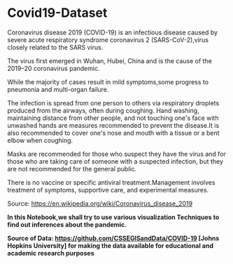 # Covid19-Dataset
Coronavirus disease 2019 (COVID-19) is an infectious disease caused by severe acute respiratory syndrome coronavirus 2 (SARS-CoV-2),virus closely related to the SARS virus.

The virus first emerged in Wuhan, Hubei, China and is the cause of the 2019–20 coronavirus pandemic.

While the majority of cases result in mild symptoms,some progress to pneumonia and multi-organ failure.

The infection is spread from one person to others via respiratory droplets produced from the airways, often during coughing.
Hand washing, maintaining distance from other people, and not touching one's face with unwashed hands are measures recommended to prevent the disease.It is also recommended to cover one's nose and mouth with a tissue or a bent elbow when coughing.
 
Masks are recommended for those who suspect they have the virus and for those who are taking care of someone with a suspected infection, but they are not recommended for the general public.
 
 There is no vaccine or specific antiviral treatment.Management involves treatment of symptoms, supportive care, and experimental measures.
 
Source: https://en.wikipedia.org/wiki/Coronavirus_disease_2019
 
**In this Notebook,we shall try to use various visualization Techniques to find out inferences about the pandemic.**
 
**Source of Data: https://github.com/CSSEGISandData/COVID-19 [Johns Hopkins University]  for making the data available for educational and academic research purposes**
